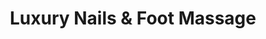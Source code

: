 ---
title: "Luxury Nails & Foot Massage"
url: /portland/luxury-nails-und-foot-massage/
shop: Kosmetik
---